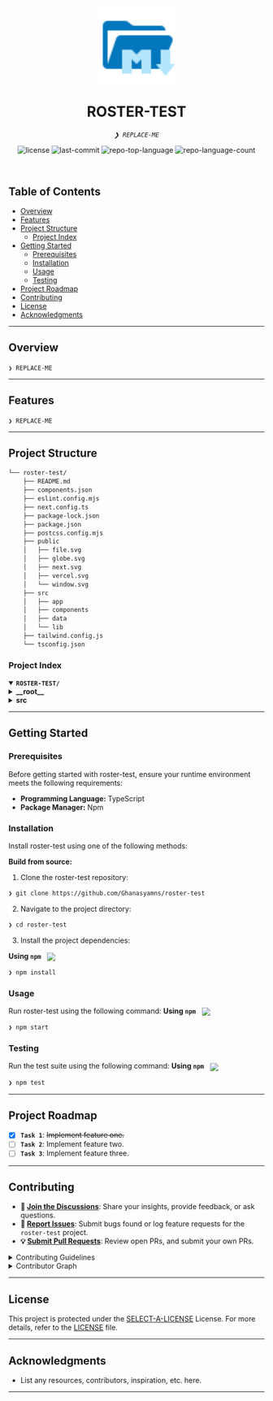 <p align="center">
    <img src="https://raw.githubusercontent.com/PKief/vscode-material-icon-theme/ec559a9f6bfd399b82bb44393651661b08aaf7ba/icons/folder-markdown-open.svg" align="center" width="30%">
</p>
<p align="center"><h1 align="center">ROSTER-TEST</h1></p>
<p align="center">
    <em><code>❯ REPLACE-ME</code></em>
</p>
<p align="center">
    <img src="https://img.shields.io/github/license/Ghanasyamns/roster-test?style=default&logo=opensourceinitiative&logoColor=white&color=0080ff" alt="license">
    <img src="https://img.shields.io/github/last-commit/Ghanasyamns/roster-test?style=default&logo=git&logoColor=white&color=0080ff" alt="last-commit">
    <img src="https://img.shields.io/github/languages/top/Ghanasyamns/roster-test?style=default&color=0080ff" alt="repo-top-language">
    <img src="https://img.shields.io/github/languages/count/Ghanasyamns/roster-test?style=default&color=0080ff" alt="repo-language-count">
</p>
<p align="center"><!-- default option, no dependency badges. -->
</p>
<p align="center">
    <!-- default option, no dependency badges. -->
</p>
<br>

## Table of Contents

- [ Overview](#-overview)
- [ Features](#-features)
- [ Project Structure](#-project-structure)
  - [ Project Index](#-project-index)
- [ Getting Started](#-getting-started)
  - [ Prerequisites](#-prerequisites)
  - [ Installation](#-installation)
  - [ Usage](#-usage)
  - [ Testing](#-testing)
- [ Project Roadmap](#-project-roadmap)
- [ Contributing](#-contributing)
- [ License](#-license)
- [ Acknowledgments](#-acknowledgments)

---

## Overview

<code>❯ REPLACE-ME</code>

---

## Features

<code>❯ REPLACE-ME</code>

---

## Project Structure

```sh
└── roster-test/
    ├── README.md
    ├── components.json
    ├── eslint.config.mjs
    ├── next.config.ts
    ├── package-lock.json
    ├── package.json
    ├── postcss.config.mjs
    ├── public
    │   ├── file.svg
    │   ├── globe.svg
    │   ├── next.svg
    │   ├── vercel.svg
    │   └── window.svg
    ├── src
    │   ├── app
    │   ├── components
    │   ├── data
    │   └── lib
    ├── tailwind.config.js
    └── tsconfig.json
```

### Project Index

<details open>
    <summary><b><code>ROSTER-TEST/</code></b></summary>
    <details> <!-- __root__ Submodule -->
        <summary><b>__root__</b></summary>
        <blockquote>
            <table>
            <tr>
                <td><b><a href='https://github.com/Ghanasyamns/roster-test/blob/master/package-lock.json'>package-lock.json</a></b></td>
                <td><code>❯ REPLACE-ME</code></td>
            </tr>
            <tr>
                <td><b><a href='https://github.com/Ghanasyamns/roster-test/blob/master/next.config.ts'>next.config.ts</a></b></td>
                <td><code>❯ REPLACE-ME</code></td>
            </tr>
            <tr>
                <td><b><a href='https://github.com/Ghanasyamns/roster-test/blob/master/tsconfig.json'>tsconfig.json</a></b></td>
                <td><code>❯ REPLACE-ME</code></td>
            </tr>
            <tr>
                <td><b><a href='https://github.com/Ghanasyamns/roster-test/blob/master/tailwind.config.js'>tailwind.config.js</a></b></td>
                <td><code>❯ REPLACE-ME</code></td>
            </tr>
            <tr>
                <td><b><a href='https://github.com/Ghanasyamns/roster-test/blob/master/eslint.config.mjs'>eslint.config.mjs</a></b></td>
                <td><code>❯ REPLACE-ME</code></td>
            </tr>
            <tr>
                <td><b><a href='https://github.com/Ghanasyamns/roster-test/blob/master/postcss.config.mjs'>postcss.config.mjs</a></b></td>
                <td><code>❯ REPLACE-ME</code></td>
            </tr>
            <tr>
                <td><b><a href='https://github.com/Ghanasyamns/roster-test/blob/master/package.json'>package.json</a></b></td>
                <td><code>❯ REPLACE-ME</code></td>
            </tr>
            <tr>
                <td><b><a href='https://github.com/Ghanasyamns/roster-test/blob/master/components.json'>components.json</a></b></td>
                <td><code>❯ REPLACE-ME</code></td>
            </tr>
            </table>
        </blockquote>
    </details>
    <details> <!-- src Submodule -->
        <summary><b>src</b></summary>
        <blockquote>
            <details>
                <summary><b>lib</b></summary>
                <blockquote>
                    <table>
                    <tr>
                        <td><b><a href='https://github.com/Ghanasyamns/roster-test/blob/master/src/lib/utils.ts'>utils.ts</a></b></td>
                        <td><code>❯ REPLACE-ME</code></td>
                    </tr>
                    </table>
                </blockquote>
            </details>
            <details>
                <summary><b>components</b></summary>
                <blockquote>
                    <table>
                    <tr>
                        <td><b><a href='https://github.com/Ghanasyamns/roster-test/blob/master/src/components/Navbar.tsx'>Navbar.tsx</a></b></td>
                        <td><code>❯ REPLACE-ME</code></td>
                    </tr>
                    </table>
                    <details>
                        <summary><b>ui</b></summary>
                        <blockquote>
                            <table>
                            <tr>
                                <td><b><a href='https://github.com/Ghanasyamns/roster-test/blob/master/src/components/ui/accordion.tsx'>accordion.tsx</a></b></td>
                                <td><code>❯ REPLACE-ME</code></td>
                            </tr>
                            <tr>
                                <td><b><a href='https://github.com/Ghanasyamns/roster-test/blob/master/src/components/ui/badge.tsx'>badge.tsx</a></b></td>
                                <td><code>❯ REPLACE-ME</code></td>
                            </tr>
                            <tr>
                                <td><b><a href='https://github.com/Ghanasyamns/roster-test/blob/master/src/components/ui/label.tsx'>label.tsx</a></b></td>
                                <td><code>❯ REPLACE-ME</code></td>
                            </tr>
                            <tr>
                                <td><b><a href='https://github.com/Ghanasyamns/roster-test/blob/master/src/components/ui/input.tsx'>input.tsx</a></b></td>
                                <td><code>❯ REPLACE-ME</code></td>
                            </tr>
                            <tr>
                                <td><b><a href='https://github.com/Ghanasyamns/roster-test/blob/master/src/components/ui/textarea.tsx'>textarea.tsx</a></b></td>
                                <td><code>❯ REPLACE-ME</code></td>
                            </tr>
                            <tr>
                                <td><b><a href='https://github.com/Ghanasyamns/roster-test/blob/master/src/components/ui/popover.tsx'>popover.tsx</a></b></td>
                                <td><code>❯ REPLACE-ME</code></td>
                            </tr>
                            <tr>
                                <td><b><a href='https://github.com/Ghanasyamns/roster-test/blob/master/src/components/ui/select.tsx'>select.tsx</a></b></td>
                                <td><code>❯ REPLACE-ME</code></td>
                            </tr>
                            <tr>
                                <td><b><a href='https://github.com/Ghanasyamns/roster-test/blob/master/src/components/ui/button.tsx'>button.tsx</a></b></td>
                                <td><code>❯ REPLACE-ME</code></td>
                            </tr>
                            <tr>
                                <td><b><a href='https://github.com/Ghanasyamns/roster-test/blob/master/src/components/ui/dialog.tsx'>dialog.tsx</a></b></td>
                                <td><code>❯ REPLACE-ME</code></td>
                            </tr>
                            <tr>
                                <td><b><a href='https://github.com/Ghanasyamns/roster-test/blob/master/src/components/ui/dropdown-menu.tsx'>dropdown-menu.tsx</a></b></td>
                                <td><code>❯ REPLACE-ME</code></td>
                            </tr>
                            <tr>
                                <td><b><a href='https://github.com/Ghanasyamns/roster-test/blob/master/src/components/ui/avatar.tsx'>avatar.tsx</a></b></td>
                                <td><code>❯ REPLACE-ME</code></td>
                            </tr>
                            <tr>
                                <td><b><a href='https://github.com/Ghanasyamns/roster-test/blob/master/src/components/ui/datePicker.tsx'>datePicker.tsx</a></b></td>
                                <td><code>❯ REPLACE-ME</code></td>
                            </tr>
                            <tr>
                                <td><b><a href='https://github.com/Ghanasyamns/roster-test/blob/master/src/components/ui/calendar.tsx'>calendar.tsx</a></b></td>
                                <td><code>❯ REPLACE-ME</code></td>
                            </tr>
                            <tr>
                                <td><b><a href='https://github.com/Ghanasyamns/roster-test/blob/master/src/components/ui/card.tsx'>card.tsx</a></b></td>
                                <td><code>❯ REPLACE-ME</code></td>
                            </tr>
                            </table>
                        </blockquote>
                    </details>
                </blockquote>
            </details>
            <details>
                <summary><b>app</b></summary>
                <blockquote>
                    <table>
                    <tr>
                        <td><b><a href='https://github.com/Ghanasyamns/roster-test/blob/master/src/app/layout.tsx'>layout.tsx</a></b></td>
                        <td><code>❯ REPLACE-ME</code></td>
                    </tr>
                    <tr>
                        <td><b><a href='https://github.com/Ghanasyamns/roster-test/blob/master/src/app/globals.css'>globals.css</a></b></td>
                        <td><code>❯ REPLACE-ME</code></td>
                    </tr>
                    <tr>
                        <td><b><a href='https://github.com/Ghanasyamns/roster-test/blob/master/src/app/not-found.tsx'>not-found.tsx</a></b></td>
                        <td><code>❯ REPLACE-ME</code></td>
                    </tr>
                    <tr>
                        <td><b><a href='https://github.com/Ghanasyamns/roster-test/blob/master/src/app/page.tsx'>page.tsx</a></b></td>
                        <td><code>❯ REPLACE-ME</code></td>
                    </tr>
                    <tr>
                        <td><b><a href='https://github.com/Ghanasyamns/roster-test/blob/master/src/app/loading.tsx'>loading.tsx</a></b></td>
                        <td><code>❯ REPLACE-ME</code></td>
                    </tr>
                    </table>
                    <details>
                        <summary><b>components</b></summary>
                        <blockquote>
                            <table>
                            <tr>
                                <td><b><a href='https://github.com/Ghanasyamns/roster-test/blob/master/src/app/components/DesignSelector.tsx'>DesignSelector.tsx</a></b></td>
                                <td><code>❯ REPLACE-ME</code></td>
                            </tr>
                            <tr>
                                <td><b><a href='https://github.com/Ghanasyamns/roster-test/blob/master/src/app/components/ProfileCard.tsx'>ProfileCard.tsx</a></b></td>
                                <td><code>❯ REPLACE-ME</code></td>
                            </tr>
                            </table>
                        </blockquote>
                    </details>
                    <details>
                        <summary><b>[userId]</b></summary>
                        <blockquote>
                            <table>
                            <tr>
                                <td><b><a href='https://github.com/Ghanasyamns/roster-test/blob/master/src/app/[userId]/layout.tsx'>layout.tsx</a></b></td>
                                <td><code>❯ REPLACE-ME</code></td>
                            </tr>
                            <tr>
                                <td><b><a href='https://github.com/Ghanasyamns/roster-test/blob/master/src/app/[userId]/page.tsx'>page.tsx</a></b></td>
                                <td><code>❯ REPLACE-ME</code></td>
                            </tr>
                            </table>
                            <details>
                                <summary><b>components</b></summary>
                                <blockquote>
                                    <table>
                                    <tr>
                                        <td><b><a href='https://github.com/Ghanasyamns/roster-test/blob/master/src/app/[userId]/components/Experience.tsx'>Experience.tsx</a></b></td>
                                        <td><code>❯ REPLACE-ME</code></td>
                                    </tr>
                                    <tr>
                                        <td><b><a href='https://github.com/Ghanasyamns/roster-test/blob/master/src/app/[userId]/components/AboutMe.tsx'>AboutMe.tsx</a></b></td>
                                        <td><code>❯ REPLACE-ME</code></td>
                                    </tr>
                                    <tr>
                                        <td><b><a href='https://github.com/Ghanasyamns/roster-test/blob/master/src/app/[userId]/components/WorkInfo.tsx'>WorkInfo.tsx</a></b></td>
                                        <td><code>❯ REPLACE-ME</code></td>
                                    </tr>
                                    <tr>
                                        <td><b><a href='https://github.com/Ghanasyamns/roster-test/blob/master/src/app/[userId]/components/EmployerDetails.tsx'>EmployerDetails.tsx</a></b></td>
                                        <td><code>❯ REPLACE-ME</code></td>
                                    </tr>
                                    <tr>
                                        <td><b><a href='https://github.com/Ghanasyamns/roster-test/blob/master/src/app/[userId]/components/ProjectCard.tsx'>ProjectCard.tsx</a></b></td>
                                        <td><code>❯ REPLACE-ME</code></td>
                                    </tr>
                                    <tr>
                                        <td><b><a href='https://github.com/Ghanasyamns/roster-test/blob/master/src/app/[userId]/components/ExperienceForm.tsx'>ExperienceForm.tsx</a></b></td>
                                        <td><code>❯ REPLACE-ME</code></td>
                                    </tr>
                                    <tr>
                                        <td><b><a href='https://github.com/Ghanasyamns/roster-test/blob/master/src/app/[userId]/components/BasicInfo.tsx'>BasicInfo.tsx</a></b></td>
                                        <td><code>❯ REPLACE-ME</code></td>
                                    </tr>
                                    </table>
                                </blockquote>
                            </details>
                        </blockquote>
                    </details>
                    <details>
                        <summary><b>portfolio2</b></summary>
                        <blockquote>
                            <details>
                                <summary><b>[userId]</b></summary>
                                <blockquote>
                                    <table>
                                    <tr>
                                        <td><b><a href='https://github.com/Ghanasyamns/roster-test/blob/master/src/app/portfolio2/[userId]/page.tsx'>page.tsx</a></b></td>
                                        <td><code>❯ REPLACE-ME</code></td>
                                    </tr>
                                    </table>
                                    <details>
                                        <summary><b>components</b></summary>
                                        <blockquote>
                                            <table>
                                            <tr>
                                                <td><b><a href='https://github.com/Ghanasyamns/roster-test/blob/master/src/app/portfolio2/[userId]/components/HeroImageSection.tsx'>HeroImageSection.tsx</a></b></td>
                                                <td><code>❯ REPLACE-ME</code></td>
                                            </tr>
                                            <tr>
                                                <td><b><a href='https://github.com/Ghanasyamns/roster-test/blob/master/src/app/portfolio2/[userId]/components/Footer.tsx'>Footer.tsx</a></b></td>
                                                <td><code>❯ REPLACE-ME</code></td>
                                            </tr>
                                            <tr>
                                                <td><b><a href='https://github.com/Ghanasyamns/roster-test/blob/master/src/app/portfolio2/[userId]/components/ExperienceSection.tsx'>ExperienceSection.tsx</a></b></td>
                                                <td><code>❯ REPLACE-ME</code></td>
                                            </tr>
                                            <tr>
                                                <td><b><a href='https://github.com/Ghanasyamns/roster-test/blob/master/src/app/portfolio2/[userId]/components/Contact.tsx'>Contact.tsx</a></b></td>
                                                <td><code>❯ REPLACE-ME</code></td>
                                            </tr>
                                            <tr>
                                                <td><b><a href='https://github.com/Ghanasyamns/roster-test/blob/master/src/app/portfolio2/[userId]/components/About.tsx'>About.tsx</a></b></td>
                                                <td><code>❯ REPLACE-ME</code></td>
                                            </tr>
                                            <tr>
                                                <td><b><a href='https://github.com/Ghanasyamns/roster-test/blob/master/src/app/portfolio2/[userId]/components/Navbar.tsx'>Navbar.tsx</a></b></td>
                                                <td><code>❯ REPLACE-ME</code></td>
                                            </tr>
                                            </table>
                                        </blockquote>
                                    </details>
                                </blockquote>
                            </details>
                        </blockquote>
                    </details>
                    <details>
                        <summary><b>api</b></summary>
                        <blockquote>
                            <details>
                                <summary><b>users</b></summary>
                                <blockquote>
                                    <details>
                                        <summary><b>[userId]</b></summary>
                                        <blockquote>
                                            <table>
                                            <tr>
                                                <td><b><a href='https://github.com/Ghanasyamns/roster-test/blob/master/src/app/api/users/[userId]/route.ts'>route.ts</a></b></td>
                                                <td><code>❯ REPLACE-ME</code></td>
                                            </tr>
                                            </table>
                                        </blockquote>
                                    </details>
                                </blockquote>
                            </details>
                        </blockquote>
                    </details>
                    <details>
                        <summary><b>portfolio1</b></summary>
                        <blockquote>
                            <details>
                                <summary><b>[userId]</b></summary>
                                <blockquote>
                                    <table>
                                    <tr>
                                        <td><b><a href='https://github.com/Ghanasyamns/roster-test/blob/master/src/app/portfolio1/[userId]/page.tsx'>page.tsx</a></b></td>
                                        <td><code>❯ REPLACE-ME</code></td>
                                    </tr>
                                    </table>
                                    <details>
                                        <summary><b>components</b></summary>
                                        <blockquote>
                                            <table>
                                            <tr>
                                                <td><b><a href='https://github.com/Ghanasyamns/roster-test/blob/master/src/app/portfolio1/[userId]/components/ExperienceSection.tsx'>ExperienceSection.tsx</a></b></td>
                                                <td><code>❯ REPLACE-ME</code></td>
                                            </tr>
                                            <tr>
                                                <td><b><a href='https://github.com/Ghanasyamns/roster-test/blob/master/src/app/portfolio1/[userId]/components/HeroSection.tsx'>HeroSection.tsx</a></b></td>
                                                <td><code>❯ REPLACE-ME</code></td>
                                            </tr>
                                            <tr>
                                                <td><b><a href='https://github.com/Ghanasyamns/roster-test/blob/master/src/app/portfolio1/[userId]/components/AboutMe.tsx'>AboutMe.tsx</a></b></td>
                                                <td><code>❯ REPLACE-ME</code></td>
                                            </tr>
                                            <tr>
                                                <td><b><a href='https://github.com/Ghanasyamns/roster-test/blob/master/src/app/portfolio1/[userId]/components/ContactSection.tsx'>ContactSection.tsx</a></b></td>
                                                <td><code>❯ REPLACE-ME</code></td>
                                            </tr>
                                            <tr>
                                                <td><b><a href='https://github.com/Ghanasyamns/roster-test/blob/master/src/app/portfolio1/[userId]/components/ProjectCard.tsx'>ProjectCard.tsx</a></b></td>
                                                <td><code>❯ REPLACE-ME</code></td>
                                            </tr>
                                            </table>
                                        </blockquote>
                                    </details>
                                </blockquote>
                            </details>
                        </blockquote>
                    </details>
                </blockquote>
            </details>
        </blockquote>
    </details>
</details>

---

## Getting Started

### Prerequisites

Before getting started with roster-test, ensure your runtime environment meets the following requirements:

- **Programming Language:** TypeScript
- **Package Manager:** Npm

### Installation

Install roster-test using one of the following methods:

**Build from source:**

1. Clone the roster-test repository:

```sh
❯ git clone https://github.com/Ghanasyamns/roster-test
```

2. Navigate to the project directory:

```sh
❯ cd roster-test
```

3. Install the project dependencies:

**Using `npm`** &nbsp; [<img align="center" src="https://img.shields.io/badge/npm-CB3837.svg?style={badge_style}&logo=npm&logoColor=white" />](https://www.npmjs.com/)

```sh
❯ npm install
```

### Usage

Run roster-test using the following command:
**Using `npm`** &nbsp; [<img align="center" src="https://img.shields.io/badge/npm-CB3837.svg?style={badge_style}&logo=npm&logoColor=white" />](https://www.npmjs.com/)

```sh
❯ npm start
```

### Testing

Run the test suite using the following command:
**Using `npm`** &nbsp; [<img align="center" src="https://img.shields.io/badge/npm-CB3837.svg?style={badge_style}&logo=npm&logoColor=white" />](https://www.npmjs.com/)

```sh
❯ npm test
```

---

## Project Roadmap

- [x] **`Task 1`**: <strike>Implement feature one.</strike>
- [ ] **`Task 2`**: Implement feature two.
- [ ] **`Task 3`**: Implement feature three.

---

## Contributing

- **💬 [Join the Discussions](https://github.com/Ghanasyamns/roster-test/discussions)**: Share your insights, provide feedback, or ask questions.
- **🐛 [Report Issues](https://github.com/Ghanasyamns/roster-test/issues)**: Submit bugs found or log feature requests for the `roster-test` project.
- **💡 [Submit Pull Requests](https://github.com/Ghanasyamns/roster-test/blob/main/CONTRIBUTING.md)**: Review open PRs, and submit your own PRs.

<details closed>
<summary>Contributing Guidelines</summary>

1. **Fork the Repository**: Start by forking the project repository to your github account.
2. **Clone Locally**: Clone the forked repository to your local machine using a git client.
   ```sh
   git clone https://github.com/Ghanasyamns/roster-test
   ```
3. **Create a New Branch**: Always work on a new branch, giving it a descriptive name.
   ```sh
   git checkout -b new-feature-x
   ```
4. **Make Your Changes**: Develop and test your changes locally.
5. **Commit Your Changes**: Commit with a clear message describing your updates.
   ```sh
   git commit -m 'Implemented new feature x.'
   ```
6. **Push to github**: Push the changes to your forked repository.
   ```sh
   git push origin new-feature-x
   ```
7. **Submit a Pull Request**: Create a PR against the original project repository. Clearly describe the changes and their motivations.
8. **Review**: Once your PR is reviewed and approved, it will be merged into the main branch. Congratulations on your contribution!
</details>

<details closed>
<summary>Contributor Graph</summary>
<br>
<p align="left">
   <a href="https://github.com{/Ghanasyamns/roster-test/}graphs/contributors">
      <img src="https://contrib.rocks/image?repo=Ghanasyamns/roster-test">
   </a>
</p>
</details>

---

## License

This project is protected under the [SELECT-A-LICENSE](https://choosealicense.com/licenses) License. For more details, refer to the [LICENSE](https://choosealicense.com/licenses/) file.

---

## Acknowledgments

- List any resources, contributors, inspiration, etc. here.

---
